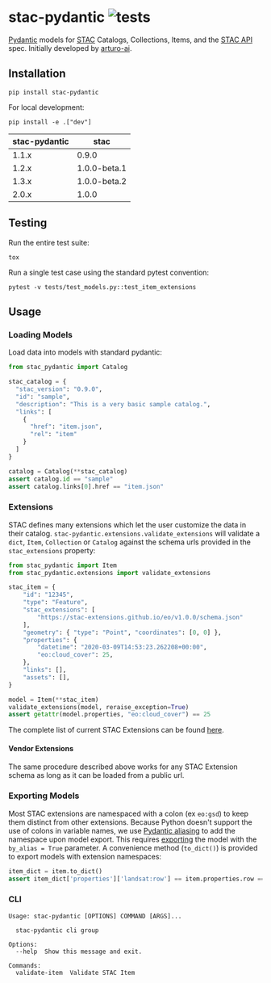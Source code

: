 # stac-pydantic ![tests](https://github.com/arturo-ai/stac-pydantic/workflows/cicd/badge.svg)
[Pydantic](https://pydantic-docs.helpmanual.io/) models for [STAC](https://github.com/radiantearth/stac-spec) Catalogs, Collections, Items, and the [STAC API](https://github.com/radiantearth/stac-api-spec) spec.  Initially developed by [arturo-ai](https://github.com/arturo-ai).

## Installation
```
pip install stac-pydantic
```

For local development:
```
pip install -e .["dev"]
```

| stac-pydantic | stac     |
|-------------------|--------------|
| 1.1.x             | 0.9.0        |
| 1.2.x             | 1.0.0-beta.1 |
| 1.3.x             | 1.0.0-beta.2 |
| 2.0.x             | 1.0.0        |

## Testing
Run the entire test suite:
```
tox
```

Run a single test case using the standard pytest convention:
```
pytest -v tests/test_models.py::test_item_extensions
```

## Usage
### Loading Models
Load data into models with standard pydantic:
```python
from stac_pydantic import Catalog

stac_catalog = {
  "stac_version": "0.9.0",
  "id": "sample",
  "description": "This is a very basic sample catalog.",
  "links": [
    {
      "href": "item.json",
      "rel": "item"
    }
  ]
}

catalog = Catalog(**stac_catalog)
assert catalog.id == "sample"
assert catalog.links[0].href == "item.json"
```

### Extensions
STAC defines many extensions which let the user customize the data in their catalog. `stac-pydantic.extensions.validate_extensions` will validate a `dict`, `Item`, `Collection` or `Catalog` against the schema urls provided in the `stac_extensions` property: 

```python
from stac_pydantic import Item
from stac_pydantic.extensions import validate_extensions

stac_item = {
    "id": "12345",
    "type": "Feature",
    "stac_extensions": [
        "https://stac-extensions.github.io/eo/v1.0.0/schema.json" 
    ],
    "geometry": { "type": "Point", "coordinates": [0, 0] },
    "properties": {
        "datetime": "2020-03-09T14:53:23.262208+00:00",
        "eo:cloud_cover": 25,
    },
    "links": [],
    "assets": [],
}

model = Item(**stac_item) 
validate_extensions(model, reraise_exception=True)
assert getattr(model.properties, "eo:cloud_cover") == 25 
```

The complete list of current STAC Extensions can be found [here](https://stac-extensions.github.io/).

#### Vendor Extensions
The same procedure described above works for any STAC Extension schema as long as it can be loaded from a public url.

### Exporting Models
Most STAC extensions are namespaced with a colon (ex `eo:gsd`) to keep them distinct from other extensions.  Because
Python doesn't support the use of colons in variable names, we use [Pydantic aliasing](https://pydantic-docs.helpmanual.io/usage/model_config/#alias-generator)
to add the namespace upon model export.  This requires [exporting](https://pydantic-docs.helpmanual.io/usage/exporting_models/)
the model with the `by_alias = True` parameter.  A convenience method (``to_dict()``) is provided to export models with
extension namespaces:

```python
item_dict = item.to_dict()
assert item_dict['properties']['landsat:row'] == item.properties.row == 250
```

### CLI
```
Usage: stac-pydantic [OPTIONS] COMMAND [ARGS]...

  stac-pydantic cli group

Options:
  --help  Show this message and exit.

Commands:
  validate-item  Validate STAC Item
```
